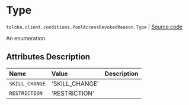 # Type
`toloka.client.conditions.PoolAccessRevokedReason.Type` | [Source code](https://github.com/Toloka/toloka-kit/blob/v1.2.0.post1/src/client/conditions.py#L263)

An enumeration.

## Attributes Description

| Name | Value | Description |
| :------| :-----------| :----------| 
`SKILL_CHANGE`|'SKILL_CHANGE'|
`RESTRICTION`|'RESTRICTION'|
